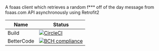 A foaas client which retrieves a random f*** off of the day message from foaas.com API asynchronously using Retrofit2
                    

Name     | Status |
-------- | ------ |
Build    | [![CircleCI](https://circleci.com/gh/ipgur/foaas-client.svg?style=svg)](https://circleci.com/gh/ipgur/foaas-client) |
BetterCode    | [![BCH compliance](https://bettercodehub.com/edge/badge/ipgur/foaas-client?branch=master)](https://bettercodehub.com/)|
